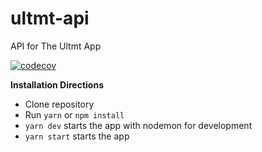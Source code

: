 # ultmt-api
API for The Ultmt App

[![codecov](https://codecov.io/gh/CeluchNB/ultmt-api/branch/main/graph/badge.svg?token=5TZJ3CJOJ9)](https://codecov.io/gh/CeluchNB/ultmt-api)

**Installation Directions**
- Clone repository
- Run `yarn` or `npm install`
- `yarn dev` starts the app with nodemon for development
- `yarn start` starts the app
